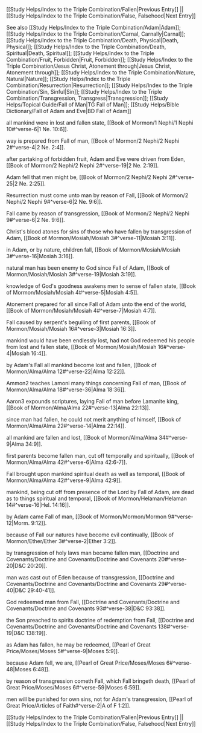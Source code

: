[[Study Helps/Index to the Triple Combination/Fallen|Previous Entry]]  ||  [[Study Helps/Index to the Triple Combination/False, Falsehood|Next Entry]]

 See also [[Study Helps/Index to the Triple Combination/Adam|Adam]]; [[Study Helps/Index to the Triple Combination/Carnal, Carnally|Carnal]]; [[Study Helps/Index to the Triple Combination/Death, Physical|Death, Physical]]; [[Study Helps/Index to the Triple Combination/Death, Spiritual|Death, Spiritual]]; [[Study Helps/Index to the Triple Combination/Fruit, Forbidden|Fruit, Forbidden]]; [[Study Helps/Index to the Triple Combination/Jesus Christ, Atonement through|Jesus Christ, Atonement through]]; [[Study Helps/Index to the Triple Combination/Nature, Natural|Nature]]; [[Study Helps/Index to the Triple Combination/Resurrection|Resurrection]]; [[Study Helps/Index to the Triple Combination/Sin, Sinful|Sin]]; [[Study Helps/Index to the Triple Combination/Transgression, Transgress|Transgression]]; [[Study Helps/Topical Guide/Fall of Man|TG Fall of Man]]; [[Study Helps/Bible Dictionary/Fall of Adam and Eve|BD Fall of Adam]]

 all mankind were in lost and fallen state, [[Book of Mormon/1 Nephi/1 Nephi 10#^verse-6|1 Ne. 10:6]].

 way is prepared from Fall of man, [[Book of Mormon/2 Nephi/2 Nephi 2#^verse-4|2 Ne. 2:4]].

 after partaking of forbidden fruit, Adam and Eve were driven from Eden, [[Book of Mormon/2 Nephi/2 Nephi 2#^verse-19|2 Ne. 2:19]].

 Adam fell that men might be, [[Book of Mormon/2 Nephi/2 Nephi 2#^verse-25|2 Ne. 2:25]].

 Resurrection must come unto man by reason of Fall, [[Book of Mormon/2 Nephi/2 Nephi 9#^verse-6|2 Ne. 9:6]].

 Fall came by reason of transgression, [[Book of Mormon/2 Nephi/2 Nephi 9#^verse-6|2 Ne. 9:6]].

 Christ's blood atones for sins of those who have fallen by transgression of Adam, [[Book of Mormon/Mosiah/Mosiah 3#^verse-11|Mosiah 3:11]].

 in Adam, or by nature, children fall, [[Book of Mormon/Mosiah/Mosiah 3#^verse-16|Mosiah 3:16]].

 natural man has been enemy to God since Fall of Adam, [[Book of Mormon/Mosiah/Mosiah 3#^verse-19|Mosiah 3:19]].

 knowledge of God's goodness awakens men to sense of fallen state, [[Book of Mormon/Mosiah/Mosiah 4#^verse-5|Mosiah 4:5]].

 Atonement prepared for all since Fall of Adam unto the end of the world, [[Book of Mormon/Mosiah/Mosiah 4#^verse-7|Mosiah 4:7]].

 Fall caused by serpent's beguiling of first parents, [[Book of Mormon/Mosiah/Mosiah 16#^verse-3|Mosiah 16:3]].

 mankind would have been endlessly lost, had not God redeemed his people from lost and fallen state, [[Book of Mormon/Mosiah/Mosiah 16#^verse-4|Mosiah 16:4]].

 by Adam's Fall all mankind become lost and fallen, [[Book of Mormon/Alma/Alma 12#^verse-22|Alma 12:22]].

 Ammon2 teaches Lamoni many things concerning Fall of man, [[Book of Mormon/Alma/Alma 18#^verse-36|Alma 18:36]].

 Aaron3 expounds scriptures, laying Fall of man before Lamanite king, [[Book of Mormon/Alma/Alma 22#^verse-13|Alma 22:13]].

 since man had fallen, he could not merit anything of himself, [[Book of Mormon/Alma/Alma 22#^verse-14|Alma 22:14]].

 all mankind are fallen and lost, [[Book of Mormon/Alma/Alma 34#^verse-9|Alma 34:9]].

 first parents become fallen man, cut off temporally and spiritually, [[Book of Mormon/Alma/Alma 42#^verse-6|Alma 42:6-7]].

 Fall brought upon mankind spiritual death as well as temporal, [[Book of Mormon/Alma/Alma 42#^verse-9|Alma 42:9]].

 mankind, being cut off from presence of the Lord by Fall of Adam, are dead as to things spiritual and temporal, [[Book of Mormon/Helaman/Helaman 14#^verse-16|Hel. 14:16]].

 by Adam came Fall of man, [[Book of Mormon/Mormon/Mormon 9#^verse-12|Morm. 9:12]].

 because of Fall our natures have become evil continually, [[Book of Mormon/Ether/Ether 3#^verse-2|Ether 3:2]].

 by transgression of holy laws man became fallen man, [[Doctrine and Covenants/Doctrine and Covenants/Doctrine and Covenants 20#^verse-20|D&C 20:20]].

 man was cast out of Eden because of transgression, [[Doctrine and Covenants/Doctrine and Covenants/Doctrine and Covenants 29#^verse-40|D&C 29:40-41]].

 God redeemed man from Fall, [[Doctrine and Covenants/Doctrine and Covenants/Doctrine and Covenants 93#^verse-38|D&C 93:38]].

 the Son preached to spirits doctrine of redemption from Fall, [[Doctrine and Covenants/Doctrine and Covenants/Doctrine and Covenants 138#^verse-19|D&C 138:19]].

 as Adam has fallen, he may be redeemed, [[Pearl of Great Price/Moses/Moses 5#^verse-9|Moses 5:9]].

 because Adam fell, we are, [[Pearl of Great Price/Moses/Moses 6#^verse-48|Moses 6:48]].

 by reason of transgression cometh Fall, which Fall bringeth death, [[Pearl of Great Price/Moses/Moses 6#^verse-59|Moses 6:59]].

 men will be punished for own sins, not for Adam's transgression, [[Pearl of Great Price/Articles of Faith#^verse-2|A of F 1:2]].

[[Study Helps/Index to the Triple Combination/Fallen|Previous Entry]]  ||  [[Study Helps/Index to the Triple Combination/False, Falsehood|Next Entry]]